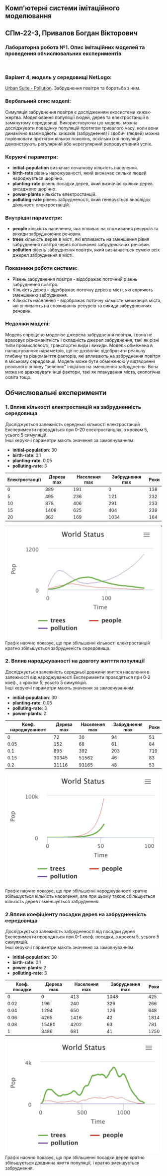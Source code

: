 ## Комп'ютерні системи імітаційного моделювання
## СПм-22-3, **Привалов Богдан Вікторович**
### Лабораторна робота №**1**. Опис імітаційних моделей та проведення обчислювальних експериментів

<br>

### Варіант 4, модель у середовищі NetLogo:
[Urban Suite - Pollution](http://www.netlogoweb.org/launch#http://www.netlogoweb.org/assets/modelslib/Curricular%20Models/Urban%20Suite/Urban%20Suite%20-%20Pollution.nlogo). Забруднення повітря та боротьба з ним.
<br>

### Вербальний опис моделі:
Симуляція забруднення повітря є дослідженням екосистеми хижак-жертва. Моделювання популяції людей, дерев та електростанцій в замкнутому середовищі. Використовуючи цю модель, можна досліджувати поведінку популяцій протягом тривалого часу, коли вони динамічно взаємодіють: хижаків (забруднення) і здобич (людей) можна порівнювати протягом кількох поколінь, оскільки їхні популяції демонструють регулярний або нерегулярний репродуктивний успіх.
### Керуючі параметри:
- **initial-population** визначає початкову кількість населення.
- **birth-rate** рівень нарожуваності, який визначає скільки людей народжується щорічно.
- **planting-rate** рівень посадки дерев, який визначає скільки дерев висаджено щорічно.
- **power-plants** кількість електростанцій.
- **polluting-rate** рівень забрудненості, який генерується внаслідок діяльності електростанцій.

### Внутрішні параметри:
- **people** кількість населення, яка впливає на споживання ресурсів та викиди забруднюючих речовин.
- **trees** кількість дерев в місті, які впливають на зменшення рівня забруднення повітря через поглинання забруднюючих речовин.
- **pollution** рівень забруднення повітря, який визначається сумою всіх джерел забруднення в місті.

### Показники роботи системи:
- Рівень забруднення повітря - відображає поточний рівень забруднення повітря.
- Кількість дерев - відображає поточну дерев в місті, які сприяють зменшенню забруднення.
- Кількість населення - відображає поточну кількість мешканців міста, які впливають на споживання ресурсів та викиди забруднюючих речовин.


### Недоліки моделі:
Модель спрощено моделює джерела забруднення повітря, і вона не враховує різноманітність і складність джерел забруднення, такі як різні типи промисловості, транспортні види і викиди.
Модель обмежена в налаштуваннях параметрів, що не дозволяє відобразити реальну глибину та різноманіття факторів, які впливають на забруднення повітря в міському середовищі.
Модель може бути обмеженою у відтворенні реального впливу "зелених" ініціатив на зменшення забруднення. Вона може не враховувати інші фактори, такі як планування міста, екологічна освіта тощо.

## Обчислювальні експерименти

### 1. Вплив кількості електростанцій на забрудненність середовища
Досліджується залежність середньої кількості електростанцій
Експерименти проводяться при 0-20 електростанціях, з кроком 5, усього 5 симуляцій.  
Інші керуючі параметри мають значення за замовчуванням:
- **initial-population**: 30
- **birth-rate**: 0.1
- **planting-rate**: 0.05
- **polluting-rate**: 3

<table>
<thead>
<tr><th>Електростанції</th><th>Дерева max</th><th>Населення max</th><th>Забруднення max</th><th>Роки</th></tr>
</thead>
<tbody>
<tr><td>0</td><td>389</td><td>191</td><td>0</td><td>138</td></tr>
<tr><td>5</td><td>495</td><td>236</td><td>121</td><td>232</td></tr>
<tr><td>10</td><td>878</td><td>406</td><td>291</td><td>233</td></tr>
<tr><td>15</td><td>1408</td><td>625</td><td>404</td><td>239</td></tr>
<tr><td>20</td><td>362</td><td>169</td><td>1034</td><td>164</td></tr>
</tbody>
</table>

![Залежність забруднення від електростанцій](https://github.com/pryvalovbogdan/nure/blob/main/KCIM/lab1/Screenshot%202023-09-29%20at%2015.34.44.png)
Графік наочно показує, що при збільшенні кількості електростанцій кратно збільшується забрудненість середовища.


### 2. Вплив народжуваності на довготу житття популяції
Досліджується залежність середньої довжини життся населення в залежності від народжуваності
Експерименти проводяться при 0-2 коеф., з кроком 5, усього 5 симуляцій.  
Інші керуючі параметри мають значення за замовчуванням:
- **initial-population**: 30
- **planting-rate**: 0.05
- **polluting-rate**: 3
- **power-plants**: 2

<table>
<thead>
<tr><th>Коеф. народжуваності</th><th>Дерева max</th><th>Населення max</th><th>Забруднення max</th><th>Роки</th></tr>
</thead>
<tbody>
<tr><td>0</td><td>72</td><td>30</td><td>94</td><td>51</td></tr>
<tr><td>0.05</td><td>152</td><td>68</td><td>61</td><td>84</td></tr>
<tr><td>0.1</td><td>895</td><td>392</td><td>203</td><td>719</td></tr>
<tr><td>0.15</td><td>30345</td><td>51562</td><td>46</td><td>83</td></tr>
<tr><td>0.2</td><td>31116</td><td>93165</td><td>48</td><td>53</td></tr>
</tbody>
</table>

![Залежність популяціі від народжуваності](https://github.com/pryvalovbogdan/nure/blob/main/KCIM/lab1/Screenshot%202023-09-29%20at%2015.35.45.png)
Графік наочно показує, що при збільшенні народжуваності кратно збільшується кількість населення, але при цьому також сбільшується кількість дерев і зменшується забруднення.


### 2.Вплив коефіціенту посадки дерев на забрудненність середовища
Досліджується залежність забрудненості від посадки дерев
Експерименти проводяться при 0-1 коеф. посадки, з кроком 5, усього 5 симуляцій.  
Інші керуючі параметри мають значення за замовчуванням:
- **initial-population**: 30
- **birth-rate**: 0.1
- **power-plants**: 2
- **polluting-rate**: 3

<table>
<thead>
<tr><th>Коеф. посадки</th><th>Дерева max</th><th>Населення max</th><th>Забруднення max</th><th>Роки</th></tr>
</thead>
<tbody>
<tr><td>0</td><td>0</td><td>413</td><td>1048</td><td>425</td></tr>
<tr><td>0.02</td><td>196</td><td>240</td><td>326</td><td>266</td></tr>
<tr><td>0.04</td><td>1294</td><td>650</td><td>126</td><td>648</td></tr>
<tr><td>0.06</td><td>4265</td><td>1416</td><td>42</td><td>1814</td></tr>
<tr><td>0.08</td><td>15480</td><td>4202</td><td>63</td><td>781</td></tr>
<tr><td>1</td><td>3486</td><td>681</td><td>41</td><td>1250</td></tr>
</tbody>
</table>

![Залежність забрудненності від посадки_дерев](https://github.com/pryvalovbogdan/nure/blob/main/KCIM/lab1/Screenshot%202023-09-29%20at%2015.35.55.png)
Графік наочно показує, що при збільшенні посадки дерев кратно збільшується довдинна життя популяції, і кратно зменшується забруднення.
